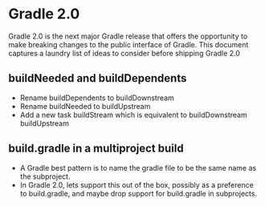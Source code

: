 # Gradle 2.0

Gradle 2.0 is the next major Gradle release that offers the opportunity to make breaking changes to the public interface of Gradle. This document captures a laundry list of ideas to consider before shipping Gradle 2.0

## buildNeeded and buildDependents
* Rename buildDependents to buildDownstream
* Rename buildNeeded to buildUpstream
* Add a new task buildStream which is equivalent to buildDownstream buildUpstream


## build.gradle in a multiproject build
* A Gradle best pattern is to name the gradle file to be the same name as the subproject. 
* In Gradle 2.0, lets support this out of the box, possibly as a preference to build.gradle, and maybe drop support for build.gradle in subprojects.

